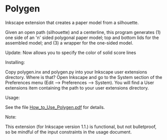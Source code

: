 # Polygen
 Inkscape extension that creates a paper model from a silhouette.

Given an open path (silhouette) and a centerline, this program generates (1) one side of an 'n' sided polygonal paper model; top and bottom lids for the assembled model; and (3) a wrapper for the one-sided model.

Update: Now allows you to specify the color of solid score lines

Installing:
 
Copy polygen.inx and polygen.py into your Inkscape user extensions directory. Where is that? Open Inkscape and go to the System section of the Preferences menu (Edit --> Preferences --> System). You will find a User extensions item containing the path to your user extensions directory.

Usage:

See the file [How_to_Use_Polygen.pdf](https://github.com/obzerving/Polygen/blob/main/How_to_Use_Polygen.pdf) for details.

Note:

This extension (for Inkscape version 1.1.) is functional, but not bulletproof, so be mindful of the input constraints in the usage document.